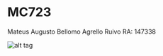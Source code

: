 # MC723

Mateus Augusto Bellomo Agrello Ruivo	RA: 147338  

![alt tag](http://genetic_performanceDisco.png)
